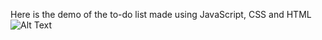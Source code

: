 Here is the demo of the to-do list made using JavaScript, CSS and HTML
![Alt Text](https://media.giphy.com/media/tTv3B3eptbzW4BJ4IA/giphy.gif)
